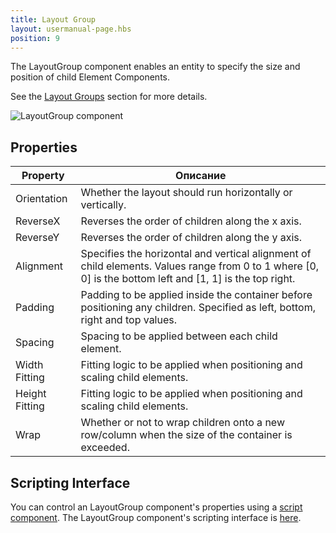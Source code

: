 ```yaml
---
title: Layout Group
layout: usermanual-page.hbs
position: 9
---
```


The LayoutGroup component enables an entity to specify the size and position of child Element Components.

See the [Layout Groups][0] section for more details.

![LayoutGroup component][1]

## Properties

| Property       | Описание |
|----------------|-------------|
| Orientation    | Whether the layout should run horizontally or vertically. |
| ReverseX       | Reverses the order of children along the x axis. |
| ReverseY       | Reverses the order of children along the y axis. |
| Alignment      | Specifies the horizontal and vertical alignment of child elements. Values range from 0 to 1 where [0, 0] is the bottom left and [1, 1] is the top right. |
| Padding        | Padding to be applied inside the container before positioning any children. Specified as left, bottom, right and top values. |
| Spacing        | Spacing to be applied between each child element. |
| Width Fitting  | Fitting logic to be applied when positioning and scaling child elements. |
| Height Fitting | Fitting logic to be applied when positioning and scaling child elements. |
| Wrap           | Whether or not to wrap children onto a new row/column when the size of the container is exceeded. |

## Scripting Interface

You can control an LayoutGroup component's properties using a [script component][2]. The LayoutGroup component's scripting interface is [here][3].

[0]: /user-manual/user-interface/layout-groups
[1]: /images/user-manual/scenes/components/component-layoutgroup.png
[2]: /user-manual/packs/components/script
[3]: /api/pc.LayoutGroupComponent.html

